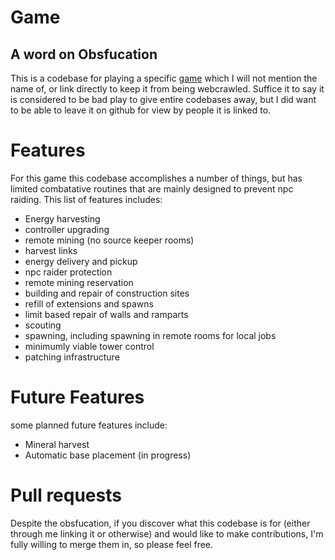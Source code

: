 # Game

## A word on Obsfucation

This is a codebase for playing a specific [game](https://goo.gl/5fUP4M) which I will not mention the name of, or link directly to keep it from being webcrawled.  Suffice it to say it is considered to be bad play to give entire codebases away, but I did want to be able to leave it on github for view by people it is linked to.

# Features

For this game this codebase accomplishes a number of things, but has limited combatative routines that are mainly designed to prevent npc raiding.  This list of features includes:

* Energy harvesting
* controller upgrading
* remote mining (no source keeper rooms)
* harvest links
* energy delivery and pickup
* npc raider protection
* remote mining reservation
* building and repair of construction sites
* refill of extensions and spawns
* limit based repair of walls and ramparts
* scouting
* spawning, including spawning in remote rooms for local jobs
* minimumly viable tower control
* patching infrastructure

# Future Features

some planned future features include:

* Mineral harvest
* Automatic base placement (in progress)

# Pull requests

Despite the obsfucation, if you discover what this codebase is for (either through me linking it or otherwise) and would like to make contributions, I'm fully willing to merge them in, so please feel free.

